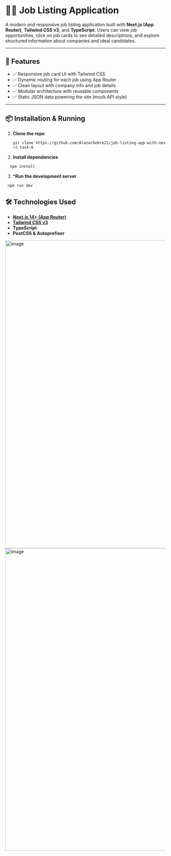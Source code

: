 # 🧑‍💼 Job Listing Application

A modern and responsive job listing application built with **Next.js (App Router)**, **Tailwind CSS v3**, and **TypeScript**. Users can view job opportunities, click on job cards to see detailed descriptions, and explore structured information about companies and ideal candidates.

---

## 🚀 Features

- ✅ Responsive job card UI with Tailwind CSS
- ✅ Dynamic routing for each job using App Router
- ✅ Clean layout with company info and job details
- ✅ Modular architecture with reusable components
- ✅ Static JSON data powering the site (mock API style)

---

## 📦 Installation & Running

1. **Clone the repo**
   ```bash
   git clone https://github.com/AlazarGebre21/job-listing-app-with-nextjs.git
   cd task-6
2. **Install dependencies**
  ```bash
    npm install
```
3. ***Run the development server**
  ```bash
   npm run dev
  ```
## 🛠 Technologies Used

- [**Next.js 14+ (App Router)**](https://nextjs.org/docs/app)
- [**Tailwind CSS v3**](https://tailwindcss.com/docs/guides/nextjs)
- **TypeScript**
- **PostCSS & Autoprefixer**



<img width="1919" height="966" alt="image" src="https://github.com/user-attachments/assets/dcffffc6-7752-4e14-9687-8a00f1882528" />


<img width="1919" height="949" alt="image" src="https://github.com/user-attachments/assets/9310918c-8f8e-4c7d-add0-f561a3210cf6" />





